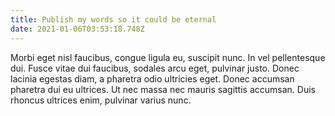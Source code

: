 ```yaml
---
title: Publish my words so it could be eternal
date: 2021-01-06T03:53:18.748Z
---
```

<!--StartFragment-->

Morbi eget nisl faucibus, congue ligula eu, suscipit nunc. In vel pellentesque dui. Fusce vitae dui faucibus, sodales arcu eget, pulvinar justo. Donec lacinia egestas diam, a pharetra odio ultricies eget. Donec accumsan pharetra dui eu ultrices. Ut nec massa nec mauris sagittis accumsan. Duis rhoncus ultrices enim, pulvinar varius nunc.

<!--EndFragment-->